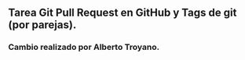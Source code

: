 ## Tarea Git Pull Request en GitHub y Tags de git (por parejas).

### Cambio realizado por Alberto Troyano.